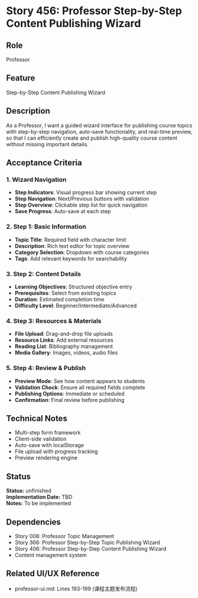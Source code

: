 # Story 456: Professor Step-by-Step Content Publishing Wizard

## Role
Professor

## Feature
Step-by-Step Content Publishing Wizard

## Description
As a Professor, I want a guided wizard interface for publishing course topics with step-by-step navigation, auto-save functionality, and real-time preview, so that I can efficiently create and publish high-quality course content without missing important details.

## Acceptance Criteria

### 1. Wizard Navigation
- **Step Indicators**: Visual progress bar showing current step
- **Step Navigation**: Next/Previous buttons with validation
- **Step Overview**: Clickable step list for quick navigation
- **Save Progress**: Auto-save at each step

### 2. Step 1: Basic Information
- **Topic Title**: Required field with character limit
- **Description**: Rich text editor for topic overview
- **Category Selection**: Dropdown with course categories
- **Tags**: Add relevant keywords for searchability

### 3. Step 2: Content Details
- **Learning Objectives**: Structured objective entry
- **Prerequisites**: Select from existing topics
- **Duration**: Estimated completion time
- **Difficulty Level**: Beginner/Intermediate/Advanced

### 4. Step 3: Resources & Materials
- **File Upload**: Drag-and-drop file uploads
- **Resource Links**: Add external resources
- **Reading List**: Bibliography management
- **Media Gallery**: Images, videos, audio files

### 5. Step 4: Review & Publish
- **Preview Mode**: See how content appears to students
- **Validation Check**: Ensure all required fields complete
- **Publishing Options**: Immediate or scheduled
- **Confirmation**: Final review before publishing

## Technical Notes
- Multi-step form framework
- Client-side validation
- Auto-save with localStorage
- File upload with progress tracking
- Preview rendering engine


## Status
**Status:** unfinished  
**Implementation Date:** TBD  
**Notes:** To be implemented
## Dependencies
- Story 008: Professor Topic Management
- Story 366: Professor Step-by-Step Topic Publishing Wizard
- Story 406: Professor Step-by-Step Content Publishing Wizard
- Content management system

## Related UI/UX Reference
- professor-ui.md: Lines 193-199 (课程主题发布流程)